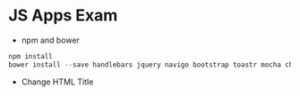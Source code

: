 # JS Apps Exam

- npm and bower

```js
npm install
bower install --save handlebars jquery navigo bootstrap toastr mocha chai sinon
```

- Change HTML Title

